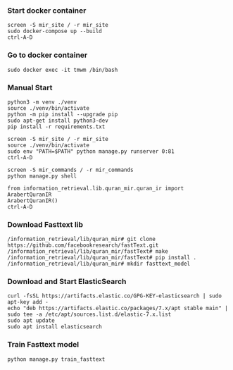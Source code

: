 ### Start docker container
```shell
screen -S mir_site / -r mir_site
sudo docker-compose up --build
ctrl-A-D
```

### Go to docker container
```shell
sudo docker exec -it tmwm /bin/bash
```

### Manual Start
```shell
python3 -m venv ./venv
source ./venv/bin/activate
python -m pip install --upgrade pip
sudo apt-get install python3-dev
pip install -r requirements.txt

screen -S mir_site / -r mir_site
source ./venv/bin/activate
sudo env "PATH=$PATH" python manage.py runserver 0:81
ctrl-A-D

screen -S mir_commands / -r mir_commands
python manage.py shell

from information_retrieval.lib.quran_mir.quran_ir import ArabertQuranIR
ArabertQuranIR()
ctrl-A-D
```

### Download Fasttext lib
```shell
/information_retrieval/lib/quran_mir# git clone https://github.com/facebookresearch/fastText.git
/information_retrieval/lib/quran_mir/fastText# make
/information_retrieval/lib/quran_mir/fastText# pip install .
/information_retrieval/lib/quran_mir# mkdir fasttext_model
```

### Download and Start ElasticSearch
```shell
curl -fsSL https://artifacts.elastic.co/GPG-KEY-elasticsearch | sudo apt-key add -
echo "deb https://artifacts.elastic.co/packages/7.x/apt stable main" | sudo tee -a /etc/apt/sources.list.d/elastic-7.x.list
sudo apt update
sudo apt install elasticsearch
```

### Train Fasttext model
```shell
python manage.py train_fasttext
```
